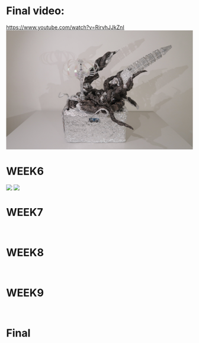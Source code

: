 # Final video: 

https://www.youtube.com/watch?v=RirvhJJkZnI
![](https://github.com/Yvonne202202/Creative-Making-Advanced-Physical-Computing/blob/main/images/final.jpg)

# WEEK6
![](https://github.com/Yvonne202202/Creative-Making-Advanced-Physical-Computing/blob/main/images/week6-1.jpg)
![](https://github.com/Yvonne202202/Creative-Making-Advanced-Physical-Computing/blob/main/images/week6-2.jpg)
![]()

# WEEK7
![]()
![]()
![]()
![]()
![]()

# WEEK8
![]()
![]()
![]()
![]()
![]()
![]()
![]()

# WEEK9
![]()
![]()
![]()
![]()
![]()
![]()
![]()
![]()
![]()
![]()
![]()
![]()

# Final


